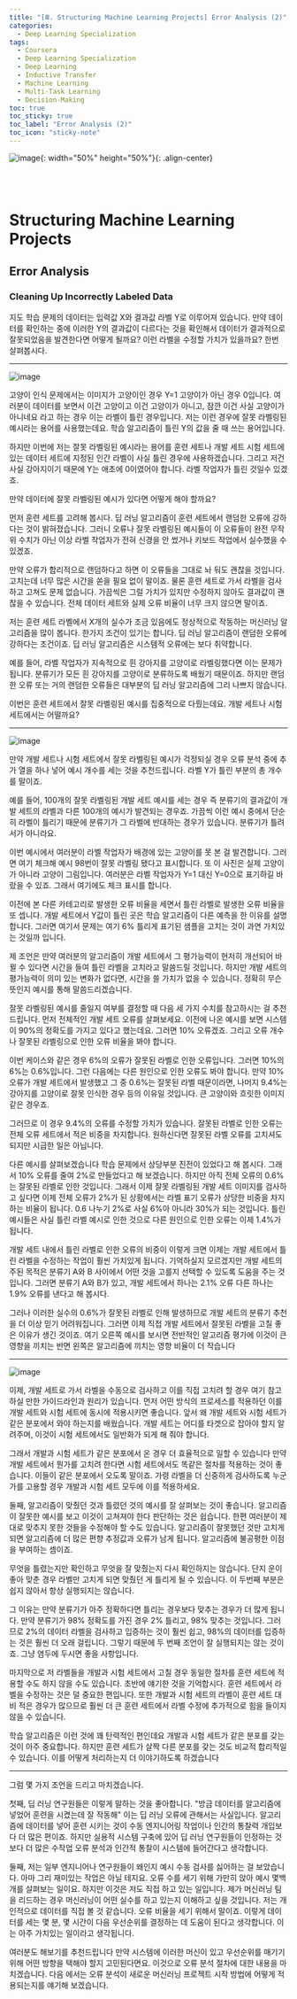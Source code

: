 ```yaml
---
title: "[Ⅲ. Structuring Machine Learning Projects] Error Analysis (2)"
categories:
  - Deep Learning Specialization
tags:
  - Coursera
  - Deep Learning Specialization
  - Deep Learning
  - Inductive Transfer
  - Machine Learning
  - Multi-Task Learning
  - Decision-Making
toc: true
toc_sticky: true
toc_label: "Error Analysis (2)"
toc_icon: "sticky-note"
---
```


![image](https://user-images.githubusercontent.com/55765292/179931579-167db454-5d9d-4e0d-a8fe-454770dc97a6.png){: width="50%" height="50%"}{: .align-center}

<br><br>

# Structuring Machine Learning Projects

## Error Analysis

### Cleaning Up Incorrectly Labeled Data

지도 학습 문제의 데이터는 입력값 X와 결과값 라벨 Y로 이루어져 있습니다. 만약 데이터를 확인하는 중에 이러한 Y의 결과값이 다르다는 것을 확인해서 데이터가 결과적으로 잘못되었음을
발견한다면 어떻게 될까요? 이런 라벨을 수정할 가치가 있을까요? 한번 살펴봅시다.

---

![image](https://user-images.githubusercontent.com/55765292/181396079-0c27fb8e-4364-4cf9-8159-1c9afb969b4e.png)

고양이 인식 문제에서는 이미지가 고양이인 경우 Y=1 고양이가 아닌 경우 0입니다. 여러분이 데이터를 보면서 이건 고양이고 이건 고양이가 아니고, 잠깐 이건 사실 고양이가 아니네요 라고 하는 경우 이는 라벨이 틀린 경우입니다. 저는 이런 경우에 잘못 라벨링된 예시라는 용어를 사용했는데요. 학습 알고리즘이 틀린 Y의 값을 줄 때 쓰는 용어입니다.

하지만 이번에 저는 잘못 라벨링된 예시라는 용어를 훈련 세트나 개발 세트 시험 세트에 있는 데이터 세트에 지정된 인간 라벨이 사실 틀린 경우에 사용하겠습니다. 그리고 저건 사실 강아지이기 때문에 Y는 애초에 0이였어야 합니다. 라벨 작업자가 틀린 것일수 있겠죠.

만약 데이터에 잘못 라벨링된 예시가 있다면 어떻게 해야 할까요?

먼저 훈련 세트를 고려해 봅시다. 딥 러닝 알고리즘이 훈련 세트에서 랜덤한 오류에 강하다는 것이 밝혀졌습니다. 그러니 오류나 잘못 라벨링된 예시들이 이 오류들이 완전 무작위 수치가 아닌 이상 라벨 작업자가 전혀 신경을 안 썼거나 키보드 작업에서 실수했을 수 있겠죠.

만약 오류가 합리적으로 랜덤하다고 하면 이 오류들을 그대로 놔 둬도 괜찮을 것입니다. 고치는데 너무 많은 시간을 쏟을 필요 없이 말이죠. 물론 훈련 세트로 가서 라벨을 검사하고 고쳐도 문제 없습니다. 가끔씩은 그럴 가치가 있지만 수정하지 않아도 결과값이 괜찮을 수 있습니다. 전체 데이터 세트와 실제 오류 비율이 너무 크지 않으면 말이죠.

저는 훈련 세트 라벨에서 X개의 실수가 조금 있음에도 정상적으로 작동하는 머신러닝 알고리즘을 많이 봅니다. 한가지 조건이 있기는 합니다. 딥 러닝 알고리즘이 랜덤한 오류에 강하다는 조건이죠. 딥 러닝 알고리즘은 시스템적 오류에는 보다 취약합니다.

예를 들어, 라벨 작업자가 지속적으로 흰 강아지를 고양이로 라벨링했다면 이는 문제가 됩니다. 분류기가 모든 흰 강아지를 고양이로 분류하도록 배웠기 때문이죠. 하지만 랜덤한 오류 또는 거의 랜덤한 오류들은 대부분의 딥 러닝 알고리즘에 그리 나쁘지 않습니다.

이번은 훈련 세트에서 잘못 라벨링된 예시를 집중적으로 다뤘는데요. 개발 세트나 시험 세트에서는 어떨까요?

---

![image](https://user-images.githubusercontent.com/55765292/181396101-333d4ba5-0f2a-4fd1-ada9-eb0d22c9ad6e.png)

만약 개발 세트나 시험 세트에서 잘못 라벨링된 예시가 걱정되실 경우 오류 분석 중에 추가 열을 하나 넣어 예시 개수를 세는 것을 추천드립니다. 라벨 Y가 틀린 부분의 총 개수를 말이죠.

예를 들어, 100개의 잘못 라벨링된 개발 세트 예시를 세는 경우 즉 분류기의 결과값이 개발 세트의 라벨과 다른 100개의 예시가 발견되는 경우죠. 가끔씩 이런 예시 중에서 단순히 라벨이 틀리기 때문에 분류기가 그 라벨에 반대하는 경우가 있습니다. 분류기가 틀려서가 아니라요.

이번 예시에서 여러분이 라벨 작업자가 배경에 있는 고양이를 못 본 걸 발견합니다. 그러면 여기 체크해 예시 98번이 잘못 라벨링 됐다고 표시합니다. 또 이 사진은 실제 고양이가 아니라 고양이 그림입니다. 여러분은 라벨 작업자가 Y=1 대신 Y=0으로 표기하길 바랐을 수 있죠. 그래서 여기에도 체크 표시를 합니다.

이전에 본 다른 카테고리로 발생한 오류 비율을 세면서 틀린 라벨로 발생한 오류 비율을 또 셉니다. 개발 세트에서 Y값이 틀린 곳은 학습 알고리즘이 다른 예측을 한 이유를 설명합니다. 그러면 여기서 문제는 여기 6% 틀리게 표기된 샘플을 고치는 것이 과연 가치있는 것일까 입니다.

제 조언은 만약 여러분의 알고리즘이 개발 세트에서 그 평가능력이 현저히 개선되어 바뀔 수 있다면 시간을 들여 틀린 라벨을 고치라고 말씀드릴 것입니다. 하지만 개발 세트의 평가능력이 의미 있는 변화가 없다면, 시간을 쓸 가치가 없을 수 있습니다. 정확히 무슨 뜻인지 예시를 통해 말씀드리겠습니다.

잘못 라벨링된 예시를 줄일지 여부를 결정할 때 다음 세 가지 수치를 참고하시는 걸 추천드립니다. 먼저 전체적인 개발 세트 오류를 살펴보세요. 이전에 나온 예시를 보면 시스템이 90%의 정확도를 가지고 있다고 했는데요. 그러면 10% 오류겠죠. 그리고 오류 개수나 잘못된 라벨링으로 인한 오류 비율을 봐야 합니다.

이번 케이스와 같은 경우 6%의 오류가 잘못된 라벨로 인한 오류입니다. 그러면 10%의 6%는 0.6%입니다. 그런 다음에는 다른 원인으로 인한 오류도 봐야 합니다. 만약 10% 오류가 개발 세트에서 발생했고 그 중 0.6%는 잘못된 라벨 때문이라면, 나머지 9.4%는 강아지를 고양이로 잘못 인식한 경우 등의 이유일 것입니다. 큰 고양이와 흐릿한 이미지 같은 경우죠.

그러므로 이 경우 9.4%의 오류를 수정할 가치가 있습니다. 잘못된 라벨로 인한 오류는 전체 오류 세트에서 적은 비중을 차지합니다. 원하신다면 잘못된 라벨 오류를 고치셔도 되지만 시급한 일은 아닙니다.

다른 예시를 살펴보겠습니다 학습 문제에서 상당부분 진전이 있었다고 해 봅시다. 그래서 10% 오류를 줄여 2%로 만들었다고 해 보겠습니다. 하지만 아직 전체 오류의 0.6%는 잘못된 라벨로 인한 것입니다. 그래서 이제 잘못 라벨링된 개발 세트 이미지를 검사하고 싶다면 이제 전체 오류가 2%가 된 상황에서는 라벨 표기 오류가 상당한 비중을 차지하는 비율이 됩니다. 0.6 나누기 2%로 사실 6%아 아니라 30%가 되는 것입니다. 틀린 예시들은 사실 틀린 라벨 예시로 인한 것으로 다른 원인으로 인한 오류는 이제 1.4%가 됩니다.

개발 세트 내에서 틀린 라벨로 인한 오류의 비중이 이렇게 크면 이제는 개발 세트에서 틀린 라벨을 수정하는 작업이 훨씬 가치있게 됩니다. 기억하실지 모르겠지만 개발 세트의 주된 목적은 분류기 A와 B 사이에서 어떤 것을 고를지 선택할 수 있도록 도움을 주는 것입니다. 그러면 분류기 A와 B가 있고, 개발 세트에서 하나는 2.1% 오류 다른 하나는 1.9% 오류를 낸다고 해 봅시다.

그러나 이러한 실수의 0.6%가 잘못된 라벨로 인해 발생하므로 개발 세트의 분류기 추천을 더 이상 믿기 어려워집니다. 그러면 이제 직접 개발 세트에서 잘못된 라벨을 고칠 좋은 이유가 생긴 것이죠. 여기 오른쪽 예시를 보시면 전반적인 알고리즘 평가에 이것이 큰 영향을 끼치는 반면 왼쪽은 알고리즘에 끼치는 영향 비율이 더 작습니다

---

![image](https://user-images.githubusercontent.com/55765292/181396116-c0d9e00a-4046-44b3-803f-b9e1c3faa995.png)

이제, 개발 세트로 가서 라벨을 수동으로 검사하고 이를 직접 고치려 할 경우 여기 참고하실 만한 가이드라인과 원리가 있습니다. 먼저 어떤 방식의 프로세스를 적용하던 이를 개발 세트와 시험 세트에 동시에 적용시키면 좋습니다. 앞서 왜 개발 세트와 시험 세트가 같은 분포에서 와야 하는지를 배웠습니다. 개발 세트는 어디를 타겟으로 잡아야 할지 알려주며, 이것이 시험 세트에서도 일반화가 되게 해 줘야 합니다.

그래서 개발과 시험 세트가 같은 분포에서 온 경우 더 효율적으로 일할 수 있습니다 만약 개발 세트에서 뭔가를 고치려 한다면 시험 세트에서도 똑같은 절차를 적용하는 것이 좋습니다. 이들이 같은 분포에서 오도록 말이죠. 가령 라벨을 더 신중하게 검사하도록 누군가를 고용할 경우 개발과 시험 세트 모두에 이를 적용하세요.

둘째, 알고리즘이 맞췄던 것과 틀렸던 것의 예시를 잘 살펴보는 것이 좋습니다. 알고리즘이 잘못한 예시를 보고 이것이 고쳐져야 한다 판단하는 것은 쉽습니다. 한편 여러분이 제대로 맞추지 못한 것들을 수정해야 할 수도 있습니다. 알고리즘이 잘못했던 것만 고치게 되면 알고리즘에 더 많은 편향 추정값과 오류가 남게 됩니다. 알고리즘에 불공평한 이점을 부여하는 셈이죠.

무엇을 틀렸는지만 확인하고 무엇을 잘 맞췄는지 다시 확인하지는 않습니다. 단지 운이 좋아 맞춘 경우 라벨만 고치게 되면 맞췄던 게 틀리게 될 수 있습니다. 이 두번째 부분은 쉽지 않아서 항상 실행되지는 않습니다.

그 이유는 만약 분류기가 아주 정확하다면 틀리는 경우보다 맞추는 경우가 더 많게 됩니다. 만약 분류기가 98% 정확도를 가진 경우 2% 틀리고, 98% 맞추는 것입니다. 그러므로 2%의 데이터 라벨을 검사하고 입증하는 것이 훨씬 쉽고, 98%의 데이터를 입증하는 것은 훨씬 더 오래 걸립니다. 그렇기 때문에 두 번째 조언이 잘 실행되지는 않는 것이죠. 그냥 염두에 두시면 좋을 사항입니다.

마지막으로 저 라벨들을 개발과 시험 세트에서 고칠 경우 동일한 절차를 훈련 세트에 적용할 수도 하지 않을 수도 있습니다. 초반에 얘기한 것을 기억합시다. 훈련 세트에서 라벨을 수정하는 것은 덜 중요한 편입니다. 또한 개발과 시험 세트의 라벨이 훈련 세트 대비 적은 경우가 많으므로 훨씬 더 큰 훈련 세트에서 라벨 수정에 추가적으로 힘을 들이지 않을 수 있습니다.

학습 알고리즘은 이런 것에 꽤 탄력적인 편인데요 개발과 시험 세트가 같은 분포를 갖는 것이 아주 중요합니다. 하지만 훈련 세트가 살짝 다른 분포를 갖는 것도 비교적 합리적일 수 있습니다. 이를 어떻게 처리하는지 더 이야기하도록 하겠습니다 

---

그럼 몇 가지 조언을 드리고 마치겠습니다.

첫째, 딥 러닝 연구원들은 이렇게 말하는 것을 좋아합니다. "방금 데이터를 알고리즘에 넣었어 훈련을 시켰는데 잘 작동해" 이는 딥 러닝 오류에 관해서는 사실입니다. 알고리즘에 데이터를 넣어 훈련 시키는 것이 수동 엔지니어링 작업이나 인간의 통찰력 개입보다 더 많은 편이죠. 하지만 실용적 시스템 구축에 있어 딥 러닝 연구원들이 인정하는 것보다 더 많은 수작업 오류 분석과 인간적 통찰이 시스템에 들어간다고 생각합니다.

둘째, 저는 일부 엔지니어나 연구원들이 왜인지 예시 수동 검사를 싫어하는 걸 보았습니다. 아마 그리 재미있는 작업은 아닐 테지요. 오류 수를 세기 위해 가만히 앉아 예시 몇백 개를 살펴보는 일이요. 하지만 이것은 저도 직접 하고 있는 일입니다. 제가 머신러닝 팀을 리드하는 경우 머신러닝이 어떤 실수를 하고 있는지 이해하고 싶을 것입니다. 저는 개인적으로 데이터를 직접 볼 것 같습니다. 오류 비율을 세기 위해서 말이죠. 이렇게 데이터를 세는 몇 분, 몇 시간이 다음 우선순위를 결정하는 데 도움이 된다고 생각합니다. 이는 아주 가치있는 일이라고 생각됩니다.

여러분도 해보기를 추천드립니다 만약 시스템에 이러한 머신이 있고 우선순위를 매기기 위해 어떤 방향을 택해야 할지 고민된다면요. 이것으로 오류 분석 절차에 대한 내용을 마치겠습니다. 다음 에서는 오류 분석이 새로운 머신러닝 프로젝트 시작 방법에 어떻게 적용되는지를 얘기해 보겠습니다.
